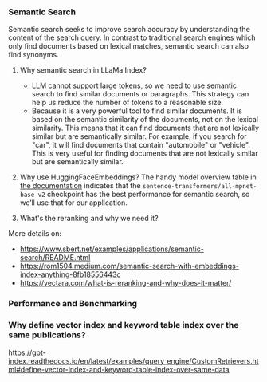 ### Semantic Search

Semantic search seeks to improve search accuracy by understanding the content of the search query. In contrast to traditional search engines which only find documents based on lexical matches, semantic search can also find synonyms.

1. Why semantic search in LLaMa Index? 
   - LLM cannot support large tokens, so we need to use semantic search to find similar documents or paragraphs. This strategy can help us reduce the number of tokens to a reasonable size.
   - Because it is a very powerful tool to find similar documents. It is based on the semantic similarity of the documents, not on the lexical similarity. This means that it can find documents that are not lexically similar but are semantically similar. For example, if you search for "car", it will find documents that contain "automobile" or "vehicle". This is very useful for finding documents that are not lexically similar but are semantically similar.

2. Why use HuggingFaceEmbeddings?
The handy model overview table in [the documentation](https://www.sbert.net/docs/pretrained_models.html) indicates that the `sentence-transformers/all-mpnet-base-v2` checkpoint has the best performance for semantic search, so we’ll use that for our application.

3. What's the reranking and why we need it?

More details on:
- https://www.sbert.net/examples/applications/semantic-search/README.html
- https://rom1504.medium.com/semantic-search-with-embeddings-index-anything-8fb18556443c
- https://vectara.com/what-is-reranking-and-why-does-it-matter/

### Performance and Benchmarking

### Why define vector index and keyword table index over the same publications?

https://gpt-index.readthedocs.io/en/latest/examples/query_engine/CustomRetrievers.html#define-vector-index-and-keyword-table-index-over-same-data